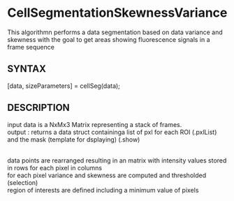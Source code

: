 # CellSegmentationSkewnessVariance
This algorithmn performs a data segmentation based on data variance and skewness with the goal to get areas showing fluorescence signals in a frame sequence <br>

<h2> SYNTAX </h2>
[data, sizeParameters] = cellSeg(data);

<h2> DESCRIPTION </h2>

input data is a NxMx3 Matrix representing a stack of frames. <br>
output : returns a data struct containinga list of pxl for each ROI (.pxlList) and the mask (template for dsplaying) (.show)<br><br>
 
data points are rearranged resulting in an matrix with intensity values stored in rows for each pixel in columns<br>
for each pixel variance and skewness are computed and thresholded (selection)<br>
region of interests are defined including a minimum value of pixels<br>

